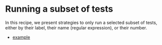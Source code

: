 # Running a subset of tests

In this recipe, we present strategies to only run a selected subset of tests,
either by their label, their name (regular expression), or their number.


- [example](example/)
